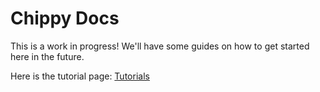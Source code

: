 # Chippy Docs
This is a work in progress! We'll have some guides on how to get started here
in the future.

Here is the tutorial page: [Tutorials](Tutorials/index.md)
